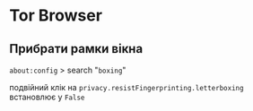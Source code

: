 # Tor Browser

## Прибрати рамки вікна

```about:config``` > search "```boxing```"

подвійний клік на ```privacy.resistFingerprinting.letterboxing``` встановлює у ```False```


